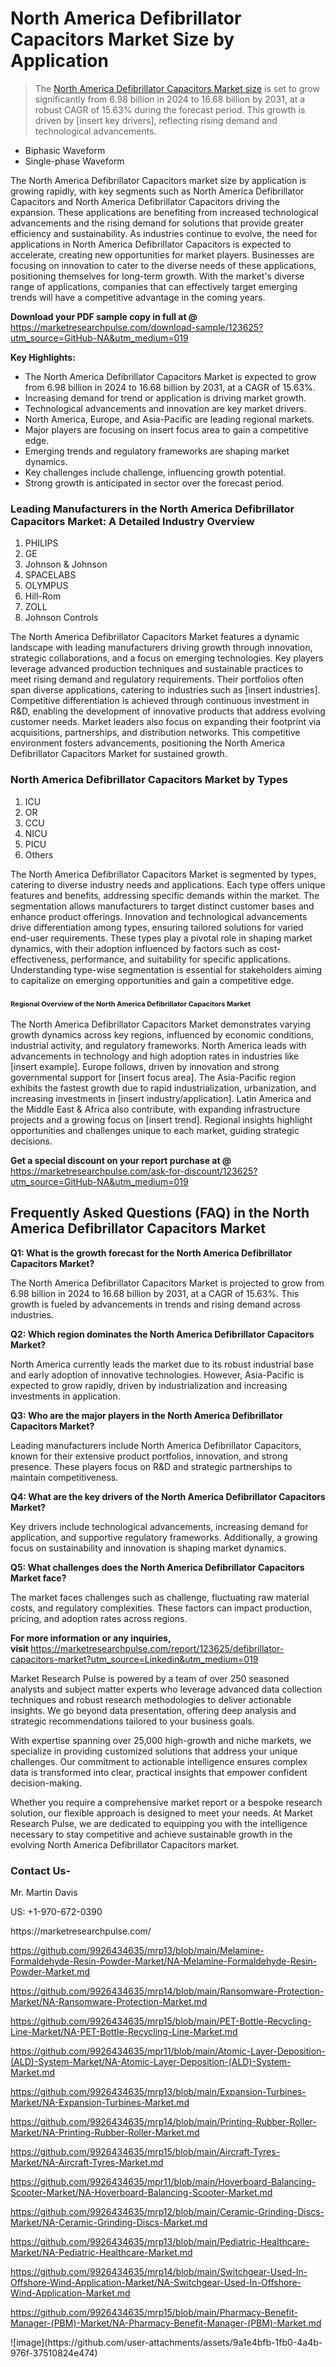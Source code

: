 <h1>North America Defibrillator Capacitors Market&nbsp;Size by Application</h1><blockquote><p>The <a href="https://marketresearchpulse.com/download-sample/123625?utm_source=GitHub-NA&amp;utm_medium=019">North America Defibrillator Capacitors Market size</a> is set to grow significantly from 6.98 billion in 2024 to 16.68 billion by 2031, at a robust CAGR of 15.63% during the forecast period. This growth is driven by [insert key drivers], reflecting rising demand and technological advancements.</p></blockquote><ul><li>Biphasic Waveform<li> Single-phase Waveform</li></ul><p>The North America Defibrillator Capacitors market size by application is growing rapidly, with key segments such as North America Defibrillator Capacitors and North America Defibrillator Capacitors driving the expansion. These applications are benefiting from increased technological advancements and the rising demand for solutions that provide greater efficiency and sustainability. As industries continue to evolve, the need for applications in North America Defibrillator Capacitors is expected to accelerate, creating new opportunities for market players. Businesses are focusing on innovation to cater to the diverse needs of these applications, positioning themselves for long-term growth. With the market's diverse range of applications, companies that can effectively target emerging trends will have a competitive advantage in the coming years.</p><p><strong>Download your PDF sample copy in full at @ </strong><a href="https://marketresearchpulse.com/download-sample/123625?utm_source=GitHub-NA&amp;utm_medium=019">https://marketresearchpulse.com/download-sample/123625?utm_source=GitHub-NA&amp;utm_medium=019</a></p><p><strong>Key Highlights: </strong></p><ul><li>The North America Defibrillator Capacitors Market is expected to grow from 6.98 billion in 2024 to 16.68 billion by 2031, at a CAGR of 15.63%.</li><li>Increasing demand for trend or application is driving market growth.</li><li>Technological advancements and innovation are key market drivers.</li><li>North America, Europe, and Asia-Pacific are leading regional markets.</li><li>Major players are focusing on insert focus area to gain a competitive edge.</li><li>Emerging trends and regulatory frameworks are shaping market dynamics.</li><li>Key challenges include challenge, influencing growth potential.</li><li>Strong growth is anticipated in sector over the forecast period.</li></ul><h3>Leading Manufacturers in the North America Defibrillator Capacitors Market: A Detailed Industry Overview</h3><ol><li>PHILIPS</li><li>GE</li><li>Johnson & Johnson</li><li>SPACELABS</li><li>OLYMPUS</li><li>Hill-Rom</li><li>ZOLL</li><li>Johnson Controls</li></ol><div class="flex max-w-full flex-col flex-grow"><div class="min-h-8 text-message flex w-full flex-col items-end gap-2 whitespace-normal break-words [.text-message+&amp;]:mt-5" dir="auto" data-message-author-role="assistant" data-message-id="fd8432e4-4910-450d-b182-61b7bfb0a01f" data-message-model-slug="gpt-4o"><div class="flex w-full flex-col gap-1 empty:hidden first:pt-[3px]"><div class="markdown prose w-full break-words dark:prose-invert light"><p>The North America Defibrillator Capacitors Market features a dynamic landscape with leading manufacturers driving growth through innovation, strategic collaborations, and a focus on emerging technologies. Key players leverage advanced production techniques and sustainable practices to meet rising demand and regulatory requirements. Their portfolios often span diverse applications, catering to industries such as [insert industries]. Competitive differentiation is achieved through continuous investment in R&amp;D, enabling the development of innovative products that address evolving customer needs. Market leaders also focus on expanding their footprint via acquisitions, partnerships, and distribution networks. This competitive environment fosters advancements, positioning the North America Defibrillator Capacitors Market for sustained growth.</p></div></div></div></div><h3>North America Defibrillator Capacitors Market by Types</h3><ol><li>ICU<li> OR<li> CCU<li> NICU<li> PICU<li> Others</li></ol><div class="flex max-w-full flex-col flex-grow"><div class="min-h-8 text-message flex w-full flex-col items-end gap-2 whitespace-normal break-words [.text-message+&amp;]:mt-5" dir="auto" data-message-author-role="assistant" data-message-id="084470be-0bb7-4664-bddf-5156b4f41249" data-message-model-slug="gpt-4o-mini"><div class="flex w-full flex-col gap-1 empty:hidden first:pt-[3px]"><div class="markdown prose w-full break-words dark:prose-invert light"><p>The North America Defibrillator Capacitors Market is segmented by types, catering to diverse industry needs and applications. Each type offers unique features and benefits, addressing specific demands within the market. The segmentation allows manufacturers to target distinct customer bases and enhance product offerings. Innovation and technological advancements drive differentiation among types, ensuring tailored solutions for varied end-user requirements. These types play a pivotal role in shaping market dynamics, with their adoption influenced by factors such as cost-effectiveness, performance, and suitability for specific applications. Understanding type-wise segmentation is essential for stakeholders aiming to capitalize on emerging opportunities and gain a competitive edge.</p></div></div></div></div><h3><span style="font-size: 11px;">Regional Overview of the North America Defibrillator Capacitors Market</span></h3><div class="flex max-w-full flex-col flex-grow"><div class="min-h-8 text-message flex w-full flex-col items-end gap-2 whitespace-normal break-words [.text-message+&amp;]:mt-5" dir="auto" data-message-author-role="assistant" data-message-id="e9038762-ce64-4e30-91c9-9bd413514231" data-message-model-slug="gpt-4o-mini"><div class="flex w-full flex-col gap-1 empty:hidden first:pt-[3px]"><div class="markdown prose w-full break-words dark:prose-invert light"><p>The North America Defibrillator Capacitors Market demonstrates varying growth dynamics across key regions, influenced by economic conditions, industrial activity, and regulatory frameworks. North America leads with advancements in technology and high adoption rates in industries like [insert example]. Europe follows, driven by innovation and strong governmental support for [insert focus area]. The Asia-Pacific region exhibits the fastest growth due to rapid industrialization, urbanization, and increasing investments in [insert industry/application]. Latin America and the Middle East &amp; Africa also contribute, with expanding infrastructure projects and a growing focus on [insert trend]. Regional insights highlight opportunities and challenges unique to each market, guiding strategic decisions.</p></div></div></div></div><p><strong>Get a special discount on your report purchase at @ </strong><a href="https://marketresearchpulse.com/ask-for-discount/123625?utm_source=GitHub-NA&amp;utm_medium=019">https://marketresearchpulse.com/ask-for-discount/123625?utm_source=GitHub-NA&amp;utm_medium=019</a></p><h2>Frequently Asked Questions (FAQ) in the North America Defibrillator Capacitors Market</h2><p><strong>Q1: What is the growth forecast for the North America Defibrillator Capacitors Market?</strong></p><p>The North America Defibrillator Capacitors Market is projected to grow from 6.98 billion in 2024 to 16.68 billion by 2031, at a CAGR of 15.63%. This growth is fueled by advancements in trends and rising demand across industries.</p><p><strong>Q2: Which region dominates the North America Defibrillator Capacitors Market?</strong></p><p>North America currently leads the market due to its robust industrial base and early adoption of innovative technologies. However, Asia-Pacific is expected to grow rapidly, driven by industrialization and increasing investments in application.</p><p><strong>Q3: Who are the major players in the North America Defibrillator Capacitors Market?</strong></p><p>Leading manufacturers include North America Defibrillator Capacitors, known for their extensive product portfolios, innovation, and strong presence. These players focus on R&amp;D and strategic partnerships to maintain competitiveness.</p><p><strong>Q4: What are the key drivers of the North America Defibrillator Capacitors Market?</strong></p><p>Key drivers include technological advancements, increasing demand for application, and supportive regulatory frameworks. Additionally, a growing focus on sustainability and innovation is shaping market dynamics.</p><p><strong>Q5: What challenges does the North America Defibrillator Capacitors Market face?</strong></p><p>The market faces challenges such as challenge, fluctuating raw material costs, and regulatory complexities. These factors can impact production, pricing, and adoption rates across regions.</p><p><strong>For more information or any inquiries, visit&nbsp;</strong><a href="https://marketresearchpulse.com/report/123625/defibrillator-capacitors-market?utm_source=Linkedin&utm_medium=019">https://marketresearchpulse.com/report/123625/defibrillator-capacitors-market?utm_source=Linkedin&utm_medium=019</a></p><p>Market Research Pulse is powered by a team of over 250 seasoned analysts and subject matter experts who leverage advanced data collection techniques and robust research methodologies to deliver actionable insights. We go beyond data presentation, offering deep analysis and strategic recommendations tailored to your business goals.</p><p>With expertise spanning over 25,000 high-growth and niche markets, we specialize in providing customized solutions that address your unique challenges. Our commitment to actionable intelligence ensures complex data is transformed into clear, practical insights that empower confident decision-making.</p><p>Whether you require a comprehensive market report or a bespoke research solution, our flexible approach is designed to meet your needs. At Market Research Pulse, we are dedicated to equipping you with the intelligence necessary to stay competitive and achieve sustainable growth in the evolving North America Defibrillator Capacitors market.</p><h3><strong>Contact Us-</strong></h3><p>Mr. Martin Davis</p><p>US: +1-970-672-0390</p><p>https://marketresearchpulse.com/</p><p><a href="https://github.com/9926434635/mrp13/blob/main/Melamine-Formaldehyde-Resin-Powder-Market/NA-Melamine-Formaldehyde-Resin-Powder-Market.md">https://github.com/9926434635/mrp13/blob/main/Melamine-Formaldehyde-Resin-Powder-Market/NA-Melamine-Formaldehyde-Resin-Powder-Market.md</a></p><p><a href="https://github.com/9926434635/mrp14/blob/main/Ransomware-Protection-Market/NA-Ransomware-Protection-Market.md">https://github.com/9926434635/mrp14/blob/main/Ransomware-Protection-Market/NA-Ransomware-Protection-Market.md</a></p><p><a href="https://github.com/9926434635/mrp15/blob/main/PET-Bottle-Recycling-Line-Market/NA-PET-Bottle-Recycling-Line-Market.md">https://github.com/9926434635/mrp15/blob/main/PET-Bottle-Recycling-Line-Market/NA-PET-Bottle-Recycling-Line-Market.md</a></p><p><a href="https://github.com/9926434635/mpr11/blob/main/Atomic-Layer-Deposition-(ALD)-System-Market/NA-Atomic-Layer-Deposition-(ALD)-System-Market.md">https://github.com/9926434635/mpr11/blob/main/Atomic-Layer-Deposition-(ALD)-System-Market/NA-Atomic-Layer-Deposition-(ALD)-System-Market.md</a></p><p><a href="https://github.com/9926434635/mrp13/blob/main/Expansion-Turbines-Market/NA-Expansion-Turbines-Market.md">https://github.com/9926434635/mrp13/blob/main/Expansion-Turbines-Market/NA-Expansion-Turbines-Market.md</a></p><p><a href="https://github.com/9926434635/mrp14/blob/main/Printing-Rubber-Roller-Market/NA-Printing-Rubber-Roller-Market.md">https://github.com/9926434635/mrp14/blob/main/Printing-Rubber-Roller-Market/NA-Printing-Rubber-Roller-Market.md</a></p><p><a href="https://github.com/9926434635/mrp15/blob/main/Aircraft-Tyres-Market/NA-Aircraft-Tyres-Market.md">https://github.com/9926434635/mrp15/blob/main/Aircraft-Tyres-Market/NA-Aircraft-Tyres-Market.md</a></p><p><a href="https://github.com/9926434635/mpr11/blob/main/Hoverboard-Balancing-Scooter-Market/NA-Hoverboard-Balancing-Scooter-Market.md">https://github.com/9926434635/mpr11/blob/main/Hoverboard-Balancing-Scooter-Market/NA-Hoverboard-Balancing-Scooter-Market.md</a></p><p><a href="https://github.com/9926434635/mrp12/blob/main/Ceramic-Grinding-Discs-Market/NA-Ceramic-Grinding-Discs-Market.md">https://github.com/9926434635/mrp12/blob/main/Ceramic-Grinding-Discs-Market/NA-Ceramic-Grinding-Discs-Market.md</a></p><p><a href="https://github.com/9926434635/mrp13/blob/main/Pediatric-Healthcare-Market/NA-Pediatric-Healthcare-Market.md">https://github.com/9926434635/mrp13/blob/main/Pediatric-Healthcare-Market/NA-Pediatric-Healthcare-Market.md</a></p><p><a href="https://github.com/9926434635/mrp14/blob/main/Switchgear-Used-In-Offshore-Wind-Application-Market/NA-Switchgear-Used-In-Offshore-Wind-Application-Market.md">https://github.com/9926434635/mrp14/blob/main/Switchgear-Used-In-Offshore-Wind-Application-Market/NA-Switchgear-Used-In-Offshore-Wind-Application-Market.md</a></p><p><a href="https://github.com/9926434635/mrp15/blob/main/Pharmacy-Benefit-Manager-(PBM)-Market/NA-Pharmacy-Benefit-Manager-(PBM)-Market.md">https://github.com/9926434635/mrp15/blob/main/Pharmacy-Benefit-Manager-(PBM)-Market/NA-Pharmacy-Benefit-Manager-(PBM)-Market.md</a></p>
![image](https://github.com/user-attachments/assets/9a1e4bfb-1fb0-4a4b-976f-37510824e474)
